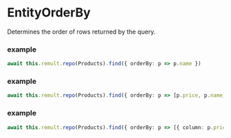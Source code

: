 # EntityOrderBy
Determines the order of rows returned by the query.
### example
```ts
await this.remult.repo(Products).find({ orderBy: p => p.name })
```

### example
```ts
await this.remult.repo(Products).find({ orderBy: p => [p.price, p.name])
```

### example
```ts
await this.remult.repo(Products).find({ orderBy: p => [{ column: p.price, descending: true }, p.name])
```

